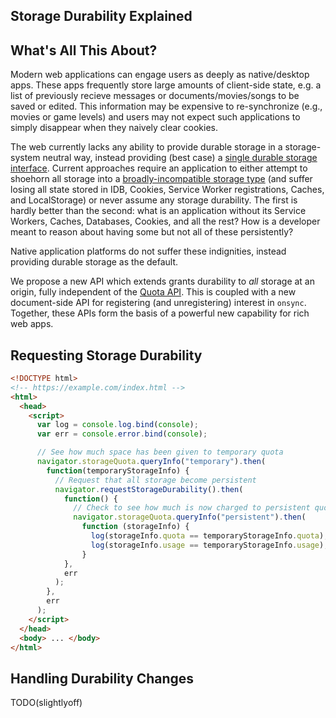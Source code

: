 <h2>Storage Durability Explained</h2>

## What's All This About?

Modern web applications can engage users as deeply as native/desktop apps. These apps frequently store large amounts of client-side state, e.g. a list of previously recieve messages or documents/movies/songs to be saved or edited. This information may be expensive to re-synchronize (e.g., movies or game levels) and users may not expect such applications to simply disappear when they naively clear cookies.

The web currently lacks any ability to provide durable storage in a storage-system neutral way, instead providing (best case) a [single durable storage interface][persistent_filesystem]. Current approaches require an application to either attempt to shoehorn all storage into a [broadly-incompatible storage type][persistent_filesystem] (and suffer losing all state stored in IDB, Cookies, Service Worker registrations, Caches, and LocalStorage) or never assume any storage durability. The first is hardly better than the second: what is an application without its Service Workers, Caches, Databases, Cookies, and all the rest? How is a developer meant to reason about having some but not all of these persistently?

Native application platforms do not suffer these indignities, instead providing durable storage as the default.

We propose a new API which extends grants durability to _all_ storage at an origin, fully independent of the [Quota API][quota_api]. This is coupled with a new document-side API for registering (and unregistering) interest in `onsync`. Together, these APIs form the basis of a powerful new capability for rich web apps.

## Requesting Storage Durability

```html
<!DOCTYPE html>
<!-- https://example.com/index.html -->
<html>
  <head>
    <script>
      var log = console.log.bind(console);
      var err = console.error.bind(console);

      // See how much space has been given to temporary quota
      navigator.storageQuota.queryInfo("temporary").then(
        function(temporaryStorageInfo) {
          // Request that all storage become persistent
          navigator.requestStorageDurability().then(
            function() {
              // Check to see how much is now charged to persistent quota
              navigator.storageQuota.queryInfo("persistent").then(
                function (storageInfo) {
                  log(storageInfo.quota == temporaryStorageInfo.quota); // true
                  log(storageInfo.usage == temporaryStorageInfo.usage); // true
                }
            },
            err
          );
        },
        err
      );
    </script>
  </head>
  <body> ... </body>
</html>
```

## Handling Durability Changes

TODO(slightlyoff)


[persistent_filesystem]: http://www.html5rocks.com/en/tutorials/file/filesystem/
[quota_api]: http://www.w3.org/TR/quota-api
